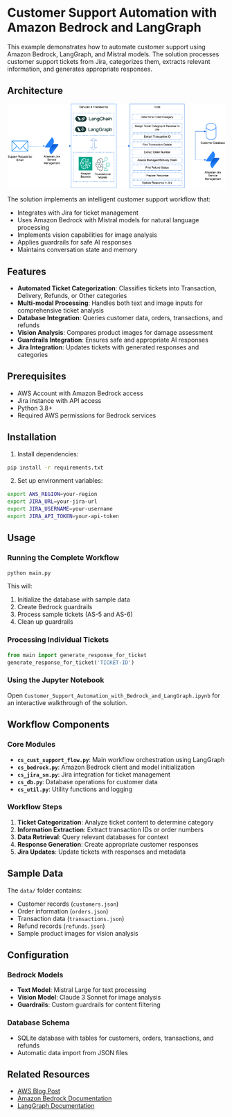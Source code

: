 # Customer Support Automation with Amazon Bedrock and LangGraph

This example demonstrates how to automate customer support using Amazon Bedrock, LangGraph, and Mistral models. The solution processes customer support tickets from Jira, categorizes them, extracts relevant information, and generates appropriate responses.

## Architecture

![Customer Support Tech Stack](data/customer-support-tech-stack.png)

The solution implements an intelligent customer support workflow that:
- Integrates with Jira for ticket management
- Uses Amazon Bedrock with Mistral models for natural language processing
- Implements vision capabilities for image analysis
- Applies guardrails for safe AI responses
- Maintains conversation state and memory

## Features

- **Automated Ticket Categorization**: Classifies tickets into Transaction, Delivery, Refunds, or Other categories
- **Multi-modal Processing**: Handles both text and image inputs for comprehensive ticket analysis
- **Database Integration**: Queries customer data, orders, transactions, and refunds
- **Vision Analysis**: Compares product images for damage assessment
- **Guardrails Integration**: Ensures safe and appropriate AI responses
- **Jira Integration**: Updates tickets with generated responses and categories

## Prerequisites

- AWS Account with Amazon Bedrock access
- Jira instance with API access
- Python 3.8+
- Required AWS permissions for Bedrock services

## Installation

1. Install dependencies:
```bash
pip install -r requirements.txt
```

2. Set up environment variables:
```bash
export AWS_REGION=your-region
export JIRA_URL=your-jira-url
export JIRA_USERNAME=your-username
export JIRA_API_TOKEN=your-api-token
```

## Usage

### Running the Complete Workflow

```python
python main.py
```

This will:
1. Initialize the database with sample data
2. Create Bedrock guardrails
3. Process sample tickets (AS-5 and AS-6)
4. Clean up guardrails

### Processing Individual Tickets

```python
from main import generate_response_for_ticket
generate_response_for_ticket('TICKET-ID')
```

### Using the Jupyter Notebook

Open `Customer_Support_Automation_with_Bedrock_and_LangGraph.ipynb` for an interactive walkthrough of the solution.

## Workflow Components

### Core Modules

- **`cs_cust_support_flow.py`**: Main workflow orchestration using LangGraph
- **`cs_bedrock.py`**: Amazon Bedrock client and model initialization
- **`cs_jira_sm.py`**: Jira integration for ticket management
- **`cs_db.py`**: Database operations for customer data
- **`cs_util.py`**: Utility functions and logging

### Workflow Steps

1. **Ticket Categorization**: Analyze ticket content to determine category
2. **Information Extraction**: Extract transaction IDs or order numbers
3. **Data Retrieval**: Query relevant databases for context
4. **Response Generation**: Create appropriate customer responses
5. **Jira Updates**: Update tickets with responses and metadata

## Sample Data

The `data/` folder contains:
- Customer records (`customers.json`)
- Order information (`orders.json`)
- Transaction data (`transactions.json`)
- Refund records (`refunds.json`)
- Sample product images for vision analysis

## Configuration

### Bedrock Models
- **Text Model**: Mistral Large for text processing
- **Vision Model**: Claude 3 Sonnet for image analysis
- **Guardrails**: Custom guardrails for content filtering

### Database Schema
- SQLite database with tables for customers, orders, transactions, and refunds
- Automatic data import from JSON files

## Related Resources

- [AWS Blog Post](https://aws.amazon.com/blogs/machine-learning/automate-customer-support-with-amazon-bedrock-langgraph-and-mistral-models/)
- [Amazon Bedrock Documentation](https://docs.aws.amazon.com/bedrock/)
- [LangGraph Documentation](https://langchain-ai.github.io/langgraph/)

